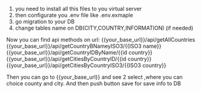 1) you need to install all this files to you virtual server
2) then configurate you .env file like .env.exmaple
3) go migration to your DB
4) change tables name on DB(CITY,COUNTRY,INFORMATION) (if needed)

Now you can find api methods on url:
{{your_base_url}}/api/getAllCountries
{{your_base_url}}/api/getCountryBNameyISO3/{{ISO3 name}}
{{your_base_url}}/api/getCountryIDByName/{{id country}}
{{your_base_url}}/api/getCitiesByCountryID/{{id country}}
{{your_base_url}}/api/getCitiesByCountryISO3/{{ISO3 country}}


Then you can go to {{your_base_url}} and see 2 select ,where you can choice county and 
city. And then push button save for save info to DB 
